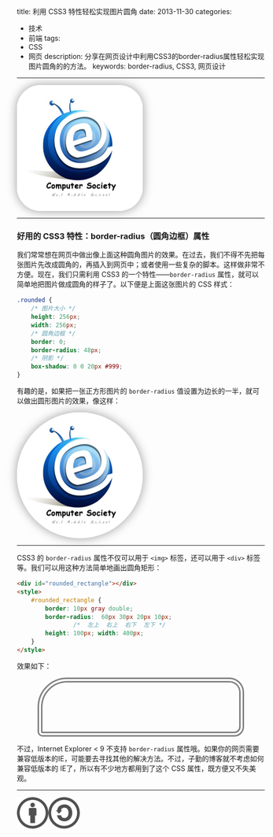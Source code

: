 title: 利用 CSS3 特性轻松实现图片圆角
date: 2013-11-30
categories:
- 技术
- 前端
tags:
- CSS
- 网页
description: 分享在网页设计中利用CSS3的border-radius属性轻松实现图片圆角的的方法。
keywords: border-radius, CSS3, 网页设计
---

<img src="/img/2013/css3-border-radius/cptsct.png" alt="I love Computer Society!" class="rounded" style="border: 0; border-radius: 48px; height: 256px; width: 256px; box-shadow: 0 0 20px #999; display: block;">

---

### 好用的 CSS3 特性：border-radius（圆角边框）属性

我们常常想在网页中做出像上面这种圆角图片的效果。在过去，我们不得不先把每张图片先改成圆角的，再插入到网页中；或者使用一些复杂的脚本。这样做非常不方便。现在，我们只需利用 CSS3 的一个特性——`border-radius` 属性，就可以简单地把图片做成圆角的样子了。以下便是上面这张图片的 CSS 样式：

<!-- more -->

``` css
.rounded {
	/* 图片大小 */
	height: 256px;
	width: 256px;
	/* 圆角边框 */
	border: 0;
	border-radius: 48px;
	/* 阴影 */
	box-shadow: 0 0 20px #999;
}
```

有趣的是，如果把一张正方形图片的 `border-radius` 值设置为边长的一半，就可以做出圆形图片的效果，像这样：

<img src="/img/2013/css3-border-radius/cptsct.png" alt="I love Computer Society!" class="rounded" style="border: 0; border-radius: 128px; height: 256px; width: 256px; box-shadow: 0 0 20px #999; display: block;">

---

CSS3 的 `border-radius` 属性不仅可以用于 `<img>` 标签，还可以用于 `<div>` 标签等。我们可以用这种方法简单地画出圆角矩形：

``` html
<div id="rounded_rectangle"></div>
<style>
	#rounded_rectangle {
		border: 10px gray double;
		border-radius:	60px 30px 20px 10px;
			    /*	左上  右上  右下  左下 */
		height: 100px; width: 400px;
	}
</style>
```

效果如下：

<div id="rounded_rectangle"></div>
<style>
	#rounded_rectangle {
		border: 10px gray double;
		border-radius:	60px 30px 20px 10px;
			    /*	左上　右上　右下　左下 */
		height: 100px; width: 400px;
		margin: auto
	}
</style>

不过，Internet Explorer < 9 不支持 `border-radius` 属性哦。如果你的网页需要兼容低版本的IE，可能要去寻找其他的解决方法。不过，子勤的博客就不考虑如何兼容低版本的 IE了，所以有不少地方都用到了这个 CSS 属性，既方便又不失美观。

---

[![本文以 CC BY-SA 3.0 CN 协议发布](/img/cc-by-sa.png "左侧图案的原来源由 Wikimedia 用户 Sting 创作并以 CC BY 2.5 协议授权；右侧图案的原来源由 Creative Commons 创作并以 CC BY 2.0 协议授权。")](https://creativecommons.org/licenses/by-sa/3.0/cn/)